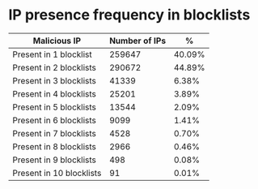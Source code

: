 # IP presence frequency in blocklists
| Malicious IP | Number of IPs | % |
|----|----|----|
| Present in 1 blocklist | 259647 | 40.09% |
| Present in 2 blocklists | 290672 | 44.89% |
| Present in 3 blocklists | 41339 | 6.38% |
| Present in 4 blocklists | 25201 | 3.89% |
| Present in 5 blocklists | 13544 | 2.09% |
| Present in 6 blocklists | 9099 | 1.41% |
| Present in 7 blocklists | 4528 | 0.70% |
| Present in 8 blocklists | 2966 | 0.46% |
| Present in 9 blocklists | 498 | 0.08% |
| Present in 10 blocklists | 91 | 0.01% |
